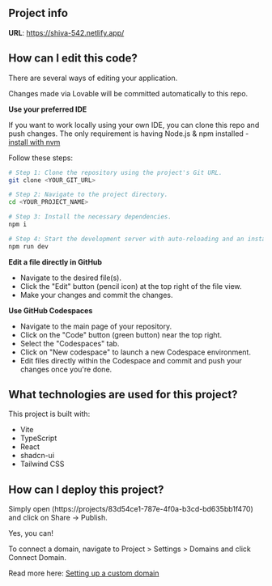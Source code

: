

## Project info

**URL**: https://shiva-542.netlify.app/
## How can I edit this code?

There are several ways of editing your application.





Changes made via Lovable will be committed automatically to this repo.

**Use your preferred IDE**

If you want to work locally using your own IDE, you can clone this repo and push changes. 
The only requirement is having Node.js & npm installed - [install with nvm](https://github.com/nvm-sh/nvm#installing-and-updating)

Follow these steps:

```sh
# Step 1: Clone the repository using the project's Git URL.
git clone <YOUR_GIT_URL>

# Step 2: Navigate to the project directory.
cd <YOUR_PROJECT_NAME>

# Step 3: Install the necessary dependencies.
npm i

# Step 4: Start the development server with auto-reloading and an instant preview.
npm run dev
```

**Edit a file directly in GitHub**

- Navigate to the desired file(s).
- Click the "Edit" button (pencil icon) at the top right of the file view.
- Make your changes and commit the changes.

**Use GitHub Codespaces**

- Navigate to the main page of your repository.
- Click on the "Code" button (green button) near the top right.
- Select the "Codespaces" tab.
- Click on "New codespace" to launch a new Codespace environment.
- Edit files directly within the Codespace and commit and push your changes once you're done.

## What technologies are used for this project?

This project is built with:

- Vite
- TypeScript
- React
- shadcn-ui
- Tailwind CSS

## How can I deploy this project?

Simply open (https://projects/83d54ce1-787e-4f0a-b3cd-bd635bb1f470) and click on Share -> Publish.



Yes, you can!

To connect a domain, navigate to Project > Settings > Domains and click Connect Domain.

Read more here: [Setting up a custom domain](https://tips-tricks/custom-domain#step-by-step-guide)
